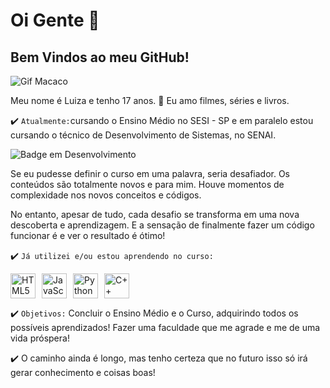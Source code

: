 # Oi Gente :purple_heart:
## Bem Vindos ao meu GitHub!
![Gif Macaco](https://media1.tenor.com/m/lER2_kKTywYAAAAd/monkey-adult-swim.gif)

Meu nome é Luiza e tenho 17 anos.
:purple_heart: Eu amo filmes, séries e livros.

:heavy_check_mark: `Atualmente:`cursando o Ensino Médio no SESI - SP e em paralelo estou cursando o técnico de Desenvolvimento de Sistemas, no SENAI. 

![Badge em Desenvolvimento](http://img.shields.io/static/v1?label=STATUS&message=EM%20DESENVOLVIMENTO&color=8A2BE2&style=for-the-badge)

Se eu pudesse definir o curso em uma palavra, seria desafiador. Os conteúdos são totalmente novos e para mim. Houve momentos de complexidade nos novos conceitos e códigos. 

No entanto, apesar de tudo, cada desafio se transforma em uma nova descoberta e aprendizagem. E a sensação de finalmente fazer um código funcionar é e ver o resultado é ótimo!

:heavy_check_mark: `Já utilizei e/ou estou aprendendo no curso:`
<div style="display: flex; align-items: center; gap: 10px;">
  <img src="https://upload.wikimedia.org/wikipedia/commons/thumb/6/61/HTML5_logo_and_wordmark.svg/250px-HTML5_logo_and_wordmark.svg.png" width="40" alt="HTML5 Logo">
  <img src="https://static.wikia.nocookie.net/coding-help/images/6/69/JavaScript.png/revision/latest?cb=20230517123229" width="40" alt="JavaScript Logo">
  <img src="https://runestone.academy/ns/books/published/mobilecsp/_images/python-logo.png" width="40" alt="Python Logo">
  <img src="https://upload.wikimedia.org/wikipedia/commons/thumb/1/18/ISO_C%2B%2B_Logo.svg/1067px-ISO_C%2B%2B_Logo.svg.png" width="40" alt="C++ Logo">
</div>


:heavy_check_mark: `Objetivos:` Concluir o Ensino Médio e o Curso, adquirindo todos os possíveis aprendizados! Fazer uma faculdade que me agrade e me de uma vida próspera!

:heavy_check_mark: O caminho ainda é longo, mas tenho certeza que no futuro isso só irá gerar conhecimento e coisas boas!
